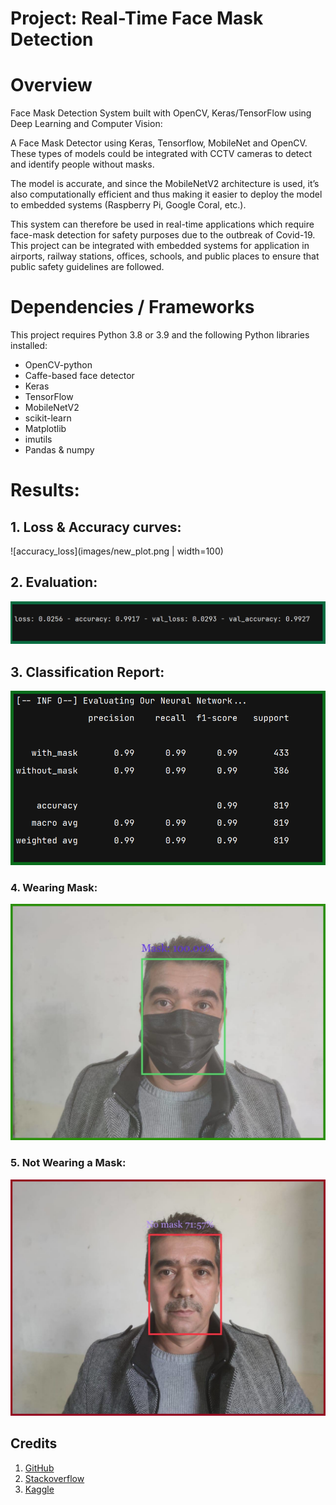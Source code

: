 # Project: Real-Time Face Mask Detection

# Overview
Face Mask Detection System built with OpenCV, Keras/TensorFlow using Deep Learning and Computer Vision:

A Face Mask Detector using Keras, Tensorflow, MobileNet and OpenCV.  
These types of models could be integrated with CCTV cameras to detect and identify people without masks.

The model is accurate, and since the MobileNetV2 architecture is used, it’s also computationally efficient and thus making it easier to deploy the model to embedded systems (Raspberry Pi, Google Coral, etc.).

This system can therefore be used in real-time applications which require face-mask detection for safety purposes due to the outbreak of Covid-19. 
This project can be integrated with embedded systems for application in airports, railway stations, offices, schools, and public places to ensure that public safety guidelines are followed.


# Dependencies / Frameworks
This project requires Python 3.8 or 3.9 and the following Python libraries installed:

* OpenCV-python
* Caffe-based face detector
* Keras
* TensorFlow
* MobileNetV2
* scikit-learn
* Matplotlib
* imutils
* Pandas & numpy


# Results:
## 1. Loss & Accuracy curves:
   
![accuracy_loss](images/new_plot.png | width=100)


## 2. Evaluation:
![Evaluation](images/lossAccuracy.PNG)

## 3. Classification Report:
![report](images/report_.PNG)


### 4. Wearing Mask:
![mask](images/WithMask.jpg)


### 5. Not Wearing a Mask:
![maskNO](images/withoutMask.jpg)

## Credits
1. [GitHub](http://github.com)
2. [Stackoverflow](https://stackoverflow.com)
3. [Kaggle](https://www.kaggle.com/)
